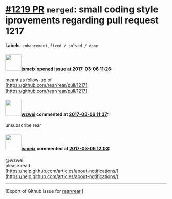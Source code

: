 [\#1219 PR](https://github.com/rear/rear/pull/1219) `merged`: small coding style iprovements regarding pull request 1217
========================================================================================================================

**Labels**: `enhancement`, `fixed / solved / done`

#### <img src="https://avatars.githubusercontent.com/u/1788608?u=925fc54e2ce01551392622446ece427f51e2f0ce&v=4" width="50">[jsmeix](https://github.com/jsmeix) opened issue at [2017-03-06 11:26](https://github.com/rear/rear/pull/1219):

meant as follow-up of  
[https://github.com/rear/rear/pull/1217](https://github.com/rear/rear/pull/1217)

#### <img src="https://avatars.githubusercontent.com/u/8639538?v=4" width="50">[wzwei](https://github.com/wzwei) commented at [2017-03-06 11:37](https://github.com/rear/rear/pull/1219#issuecomment-284373347):

unsubscribe rear

#### <img src="https://avatars.githubusercontent.com/u/1788608?u=925fc54e2ce01551392622446ece427f51e2f0ce&v=4" width="50">[jsmeix](https://github.com/jsmeix) commented at [2017-03-06 12:03](https://github.com/rear/rear/pull/1219#issuecomment-284378363):

@wzwei  
please read  
[https://help.github.com/articles/about-notifications/](https://help.github.com/articles/about-notifications/)

------------------------------------------------------------------------

\[Export of Github issue for
[rear/rear](https://github.com/rear/rear).\]
